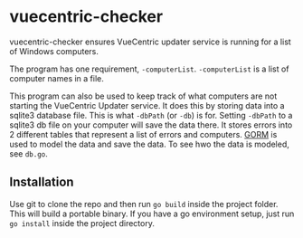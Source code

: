 # vuecentric-checker
vuecentric-checker ensures VueCentric updater service is running for a list of Windows computers.

The program has one requirement, `-computerList`. `-computerList` is a list of computer names in a file.

This program can also be used to keep track of what computers are not starting the VueCentric Updater service. It does this by storing data into a sqlite3 database file. This is what `-dbPath` (or `-db`) is for. Setting `-dbPath` to a sqlite3 db file on your computer will save the data there. It stores errors into 2 different tables that represent a list of errors and computers. [GORM](https://gorm.io) is used to model the data and save the data. To see hwo the data is modeled, see `db.go`.

## Installation
Use git to clone the repo and then run `go build` inside the project folder. This will build a portable binary. If you have a go environment setup, just run `go install` inside the project directory.
